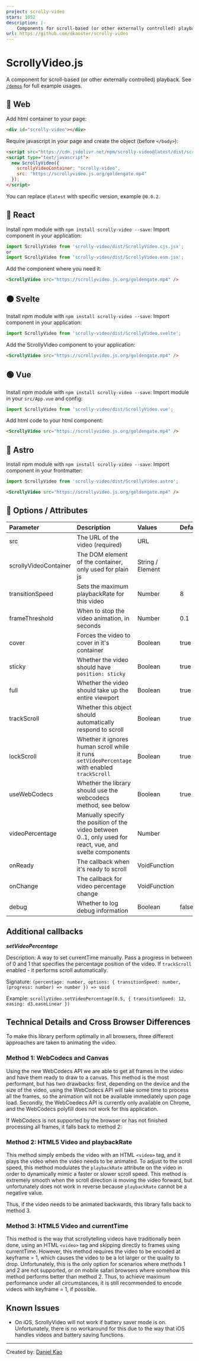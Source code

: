 ```yaml
---
project: scrolly-video
stars: 1052
description: |-
    Components for scroll-based (or other externally controlled) playback.
url: https://github.com/dkaoster/scrolly-video
---
```


# ScrollyVideo.js

A component for scroll-based (or other externally controlled) playback. See [`/demos`](https://github.com/dkaoster/scrolly-video/tree/main/demos) for full example usages.

## 🚀 Web

Add html container to your page:

```html
<div id="scrolly-video"></div>
```

Require javascript in your page and create the object (before `</body>`):

```html
<script src="https://cdn.jsdelivr.net/npm/scrolly-video@latest/dist/scrolly-video.js"></script>
<script type="text/javascript">
  new ScrollyVideo({
    scrollyVideoContainer: "scrolly-video",
    src: "https://scrollyvideo.js.org/goldengate.mp4"
  });
</script>
```

You can replace `@latest` with specific version, example `@0.0.2`.

## 🔵 React

Install npm module with `npm install scrolly-video --save`:
Import component in your application:

```javascript
import ScrollyVideo from 'scrolly-video/dist/ScrollyVideo.cjs.jsx';
or
import ScrollyVideo from 'scrolly-video/dist/ScrollyVideo.esm.jsx';
```

Add the component where you need it:

```html
<ScrollyVideo src="https://scrollyvideo.js.org/goldengate.mp4" />
```

## 🟠 Svelte

Install npm module with `npm install scrolly-video --save`:
Import component in your application:

```javascript
import ScrollyVideo from 'scrolly-video/dist/ScrollyVideo.svelte';
```

Add the ScrollyVideo component to your application:

```html
<ScrollyVideo src="https://scrollyvideo.js.org/goldengate.mp4" />
```

## 🟢 Vue

Install npm module with `npm install scrolly-video --save`:
Import module in your `src/App.vue` and config:

```javascript
import ScrollyVideo from 'scrolly-video/dist/ScrollyVideo.vue';
```

Add html code to your html component:

```html
<ScrollyVideo src="https://scrollyvideo.js.org/goldengate.mp4" />
```

## 🔵 Astro

Install npm module with `npm install scrolly-video --save`: 
Import component in your frontmatter:

```javascript
import ScrollyVideo from 'scrolly-video/dist/ScrollyVideo.astro';
```

```html
<ScrollyVideo src="https://scrollyvideo.js.org/goldengate.mp4" />
```

## 🧰 Options / Attributes

| Parameter             | Description                                                                                              | Values           | Default |
|:----------------------|:---------------------------------------------------------------------------------------------------------|:-----------------|:--------|
| src                   | The URL of the video (required)                                                                          | URL              |         |
| scrollyVideoContainer | The DOM element of the container, only used for plain js                                                 | String / Element |         |
| transitionSpeed       | Sets the maximum playbackRate for this video                                                             | Number           | 8       |
| frameThreshold        | When to stop the video animation, in seconds                                                             | Number           | 0.1     |
| cover                 | Forces the video to cover in it's container                                                              | Boolean          | true    |
| sticky                | Whether the video should have `position: sticky`                                                         | Boolean          | true    |
| full                  | Whether the video should take up the entire viewport                                                     | Boolean          | true    |
| trackScroll           | Whether this object should automatically respond to scroll                                               | Boolean          | true    |
| lockScroll            | Whether it ignores human scroll while it runs `setVideoPercentage` with enabled `trackScroll`            | Boolean          | true    |
| useWebCodecs          | Whether the library should use the webcodecs method, see below                                           | Boolean          | true    |
| videoPercentage       | Manually specify the position of the video between 0..1, only used for react, vue, and svelte components | Number           |         |
| onReady               | The callback when it's ready to scroll                                                                   | VoidFunction     |         |
| onChange              | The callback for video percentage change                                                                 | VoidFunction     |         |
| debug                 | Whether to log debug information                                                                         | Boolean          | false   |


## Additional callbacks

***setVideoPercentage***

Description: A way to set currentTime manually. Pass a progress in between of 0 and 1 that specifies the percentage position of the video. If `trackScroll` enabled - it performs scroll automatically.

Signature: `(percentage: number, options: { transitionSpeed: number, (progress: number) => number }) => void`

Example: `scrollyVideo.setVideoPercentage(0.5, { transitionSpeed: 12, easing: d3.easeLinear })`


## Technical Details and Cross Browser Differences
To make this library perform optimally in all browsers, three different approaches are taken to animating the video.

### Method 1: WebCodecs and Canvas

Using the new WebCodecs API we are able to get all frames in the video and have them ready to draw to a canvas. This method is the most performant, but has two drawbacks: first, depending on the device and the size of the video, using the WebCodecs API will take some time to process all the frames, so the animation will not be available immediately upon page load. Secondly, the WebCoedecs API is currently only available on Chrome, and the WebCodecs polyfill does not work for this application.

If WebCodecs is not supported by the browser or has not finished processing all frames, it falls back to method 2:

### Method 2: HTML5 Video and playbackRate

This method simply embeds the video with an HTML `<video>` tag, and it plays the video when the video needs to be animated. To adjust to the scroll speed, this method modulates the `playbackRate` attribute on the video in order to dynamically mimic a faster or slower scroll speed. This method is extremely smooth when the scroll direction is moving the video forward, but unfortunately does not work in reverse because `playbackRate` cannot be a negative value.

Thus, if the video needs to be animated backwards, this library falls back to method 3.

### Method 3: HTML5 Video and currentTime

This method is the way that scrollytelling videos have traditionally been done, using an HTML `<video>` tag and skipping directly to frames using currentTime. However, this method requires the video to be encoded at keyframe = 1, which causes the video to be a lot larger or the quality to drop. Unfortunately, this is the only option for scenarios where methods 1 and 2 are not supported, or on mobile safari browsers where somehow this method performs better than method 2. Thus, to achieve maximum performance under all circumstances, it is still recommended to encode videos with keyframe = 1, if possible.

## Known Issues
- On iOS, ScrollyVideo will not work if battery saver mode is on. Unfortunately, there is no workaround for this due to the way that iOS handles videos and battery saving functions.

---

Created by: [Daniel Kao](https://www.diplateevo.com/)

